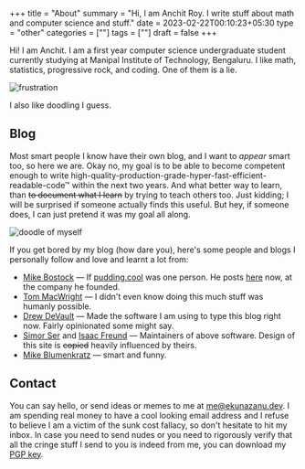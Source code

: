 +++
title = "About"
summary = "Hi, I am Anchit Roy. I write stuff about math and computer science and stuff."
date = 2023-02-22T00:10:23+05:30
type = "other"
categories = [""]
tags = [""]
draft = false
+++

Hi! I am Anchit. I am a first year computer science undergraduate student currently studying at Manipal Institute of Technology, Bengaluru. I like math, statistics, progressive rock, and coding. One of them is a lie.

![frustration](/media/no.svg)

I also like doodling I guess.

## Blog

Most smart people I know have their own blog, and I want to *appear* smart too, so here we are. Okay no, my goal is to be able to become competent enough to write high-quality-production-grade-hyper-fast-efficient-readable-code™ within the next two years. And what better way to learn, than ~~to document what I learn~~ by trying to teach others too. Just kidding; I will be surprised if someone actually finds this useful. But hey, if someone does, I can just pretend it was my goal all along.

![doodle of myself](/media/me.svg "das me")

If you get bored by my blog (how dare you), here's some people and blogs I personally follow and love and learnt a lot from:
* [Mike Bostock](https://bost.ocks.org/mike/) — If [pudding.cool](https://pudding.cool/) was one person. He posts [here](https://observablehq.com/@mbostock) now, at the company he founded.
* [Tom MacWright](https://macwright.com/) — I didn't even know doing this much stuff was humanly possible.
* [Drew DeVault](https://drewdevault.com) — Made the software I am using to type this blog right now. Fairly opinionated some might say.
* [Simor Ser](https://emersion.fr) and [Isaac Freund](https://isaacfreund.com/) — Maintainers of above software. Design of this site is ~~copied~~ heavily influenced by theirs.
* [Mike Blumenkratz](https://www.supergoodcode.com/) — smart and funny.

## Contact
You can say hello, or send ideas or memes to me at [me@ekunazanu.dev](mailto:me@ekunazanu.dev). I am spending real money to have a cool looking email address and I refuse to believe I am a victim of the sunk cost fallacy, so don't hesitate to hit my inbox. In case you need to send nudes or you need to rigorously verify that all the cringe stuff I send to you is indeed from me, you can download my [PGP key](/misc/public.ekunazanu.key).
